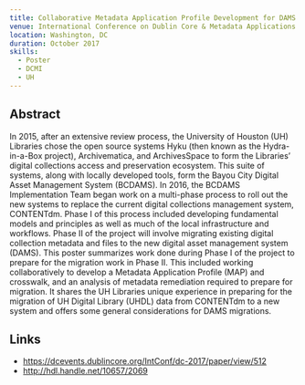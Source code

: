 ```yaml
---
title: Collaborative Metadata Application Profile Development for DAMS Migration
venue: International Conference on Dublin Core & Metadata Applications
location: Washington, DC
duration: October 2017
skills:
  - Poster
  - DCMI
  - UH
---
```


Abstract
-------

In 2015, after an extensive review process, the University of Houston (UH) Libraries chose the open source systems Hyku (then known as the Hydra-in-a-Box project), Archivematica, and ArchivesSpace to form the Libraries’ digital collections access and preservation ecosystem. This suite of systems, along with locally developed tools, form the Bayou City Digital Asset Management System (BCDAMS). In 2016, the BCDAMS Implementation Team began work on a multi-phase process to roll out the new systems to replace the current digital collections management system, CONTENTdm. Phase I of this process included developing fundamental models and principles as well as much of the local infrastructure and workflows. Phase II of the project will involve migrating existing digital collection metadata and files to the new digital asset management system (DAMS). This poster summarizes work done during Phase I of the project to prepare for the migration work in Phase II. This included working collaboratively to develop a Metadata Application Profile (MAP) and crosswalk, and an analysis of metadata remediation required to prepare for migration. It shares the UH Libraries unique experience in preparing for the migration of UH Digital Library (UHDL) data from CONTENTdm to a new system and offers some general considerations for DAMS migrations.


Links
----------

* <https://dcevents.dublincore.org/IntConf/dc-2017/paper/view/512>
* <http://hdl.handle.net/10657/2069>
